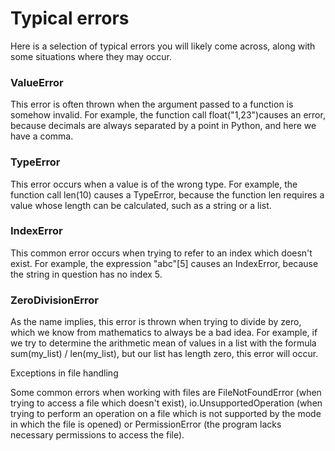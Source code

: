 # Typical errors

Here is a selection of typical errors you will likely come across, along with some situations where they may occur.

### ValueError

This error is often thrown when the argument passed to a function is somehow invalid. For example, the function call float("1,23")causes an error, because decimals are always separated by a point in Python, and here we have a comma.

### TypeError

This error occurs when a value is of the wrong type. For example, the function call len(10) causes a TypeError, because the function len requires a value whose length can be calculated, such as a string or a list.

### IndexError

This common error occurs when trying to refer to an index which doesn't exist. For example, the expression "abc"[5] causes an IndexError, because the string in question has no index 5.

### ZeroDivisionError

As the name implies, this error is thrown when trying to divide by zero, which we know from mathematics to always be a bad idea. For example, if we try to determine the arithmetic mean of values in a list with the formula sum(my_list) / len(my_list), but our list has length zero, this error will occur.

Exceptions in file handling

Some common errors when working with files are FileNotFoundError (when trying to access a file which doesn't exist), io.UnsupportedOperation (when trying to perform an operation on a file which is not supported by the mode in which the file is opened) or PermissionError (the program lacks necessary permissions to access the file).